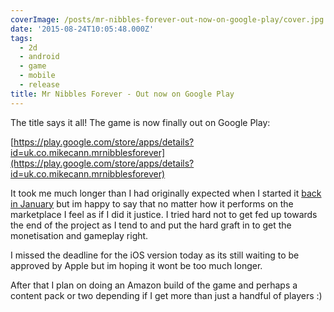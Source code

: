 ```yaml
---
coverImage: /posts/mr-nibbles-forever-out-now-on-google-play/cover.jpg
date: '2015-08-24T10:05:48.000Z'
tags:
  - 2d
  - android
  - game
  - mobile
  - release
title: Mr Nibbles Forever - Out now on Google Play
---
```


The title says it all! The game is now finally out on Google Play:

<!-- more -->

[https://play.google.com/store/apps/details?id=uk.co.mikecann.mrnibblesforever](https://play.google.com/store/apps/details?id=uk.co.mikecann.mrnibblesforever)

It took me much longer than I had originally expected when I started it [back in January](https://www.mikecann.co.uk/portfolio/mr-nibbles-forever-a-prototype/) but im happy to say that no matter how it performs on the marketplace I feel as if I did it justice. I tried hard not to get fed up towards the end of the project as I tend to and put the hard graft in to get the monetisation and gameplay right.

I missed the deadline for the iOS version today as its still waiting to be approved by Apple but im hoping it wont be too much longer.

After that I plan on doing an Amazon build of the game and perhaps a content pack or two depending if I get more than just a handful of players :)
